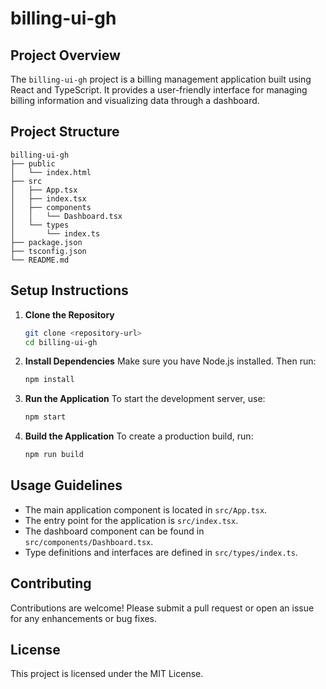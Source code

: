 # billing-ui-gh

## Project Overview
The `billing-ui-gh` project is a billing management application built using React and TypeScript. It provides a user-friendly interface for managing billing information and visualizing data through a dashboard.

## Project Structure
```
billing-ui-gh
├── public
│   └── index.html
├── src
│   ├── App.tsx
│   ├── index.tsx
│   ├── components
│   │   └── Dashboard.tsx
│   └── types
│       └── index.ts
├── package.json
├── tsconfig.json
└── README.md
```

## Setup Instructions

1. **Clone the Repository**
   ```bash
   git clone <repository-url>
   cd billing-ui-gh
   ```

2. **Install Dependencies**
   Make sure you have Node.js installed. Then run:
   ```bash
   npm install
   ```

3. **Run the Application**
   To start the development server, use:
   ```bash
   npm start
   ```

4. **Build the Application**
   To create a production build, run:
   ```bash
   npm run build
   ```

## Usage Guidelines
- The main application component is located in `src/App.tsx`.
- The entry point for the application is `src/index.tsx`.
- The dashboard component can be found in `src/components/Dashboard.tsx`.
- Type definitions and interfaces are defined in `src/types/index.ts`.

## Contributing
Contributions are welcome! Please submit a pull request or open an issue for any enhancements or bug fixes.

## License
This project is licensed under the MIT License.